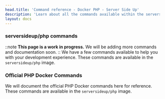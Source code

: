 ```yaml
---
head.title: 'Command reference - Docker PHP - Server Side Up'
description: 'Learn about all the commands available within the serversideup/php image to improve your developer experience.'
layout: docs
---
```


### serversideup/php commands
::note
**This page is a work in progress.** We will be adding more commands and documentation soon.
::
We have a few commands available to help you with your development experience. These commands are available in the `serversideup/php` image.

### Official PHP Docker Commands
We will document the official PHP Docker commands here for reference. These commands are available in the `serversideup/php` image.